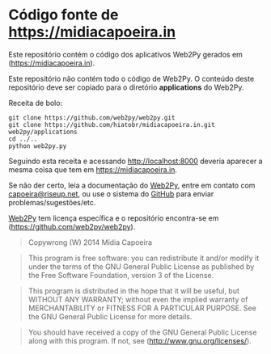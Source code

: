 Código fonte de https://midiacapoeira.in
===

Este repositório contém o código dos aplicativos Web2Py gerados em
(https://midiacapoeira.in).

Este repositório não contém todo o código de Web2Py. O conteúdo deste
repositório deve ser copiado para o diretório **applications** do Web2Py.

Receita de bolo:

```
git clone https://github.com/web2py/web2py.git
git clone https://github.com/hiatobr/midiacapoeira.in.git web2py/applications
cd ../..
python web2py.py
```

Seguindo esta receita e acessando <http://localhost:8000> deveria aparecer a mesma coisa que tem em <https://midiacapoeira.in>.

Se não der certo, leia a documentação do [Web2Py](http://web2py.com), entre em contato com capoeira@riseup.net, ou use o sistema do [GitHub](https://github.com) para enviar problemas/sugestões/etc.

[Web2Py](http://web2py.com) tem licença específica e o repositório encontra-se em
(https://github.com/web2py/web2py).

> Copywrong (W) 2014 Mídia Capoeira

> This program is free software: you can redistribute it and/or modify
> it under the terms of the GNU General Public License as published by
> the Free Software Foundation, version 3 of the License.

> This program is distributed in the hope that it will be useful,
> but WITHOUT ANY WARRANTY; without even the implied warranty of
> MERCHANTABILITY or FITNESS FOR A PARTICULAR PURPOSE. See the
> GNU General Public License for more details.

> You should have received a copy of the GNU General Public License
> along with this program. If not, see (http://www.gnu.org/licenses/).

